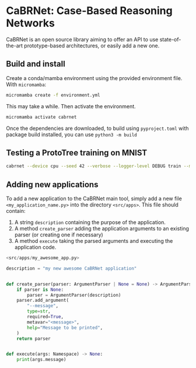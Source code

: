 # CaBRNet: Case-Based Reasoning Networks

CaBRNet is an open source library aiming to offer an API to use state-of-the-art
prototype-based architectures, or easily add a new one.

## Build and install

Create a conda/mamba environment using the provided environment file. With
`micromamba`:

```bash
micromamba create -f environment.yml
```
This may take a while. Then activate the environment.

```bash
micromamba activate cabrnet
```
Once the dependencies are downloaded, to build using `pyproject.toml` with package build installed, you
can use `python3 -m build`

## Testing a ProtoTree training on MNIST

```bash
cabrnet --device cpu --seed 42 --verbose --logger-level DEBUG train --model-config configs/prototree/mnist/model.yml --dataset configs/prototree/mnist/data.yml --training configs/prototree/mnist/training.yml --training-dir logs/
```


## Adding new applications

To add a new application to the CaBRNet main tool, simply add a new file
`<my_application_name.py>` into the directory `<src/apps>`. This file should
contain:

1. A string `description` containing the purpose of the application.
2. A method `create_parser` adding the application arguments to an existing
   parser (or creating one if necessary)
3. A method `execute` taking the parsed arguments and executing the application
   code.

```python
<src/apps/my_awesome_app.py>

description = "my new awesome CaBRNet application"


def create_parser(parser: ArgumentParser | None = None) -> ArgumentParser:
    if parser is None:
        parser = ArgumentParser(description)
    parser.add_argument(
        "--message",
        type=str,
        required=True,
        metavar="<message>",
        help="Message to be printed",
    )
    return parser


def execute(args: Namespace) -> None:
    print(args.message)
```
